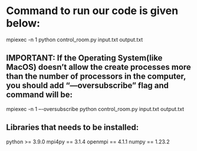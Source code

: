 # Command to run our code is given below: 
mpiexec -n 1 python control_room.py input.txt output.txt

## IMPORTANT: If the Operating System(like MacOS) doesn’t allow the create processes more than the number of processors in the computer, you should add “—oversubscribe” flag and command will be:
mpiexec -n 1 –-oversubscribe python control_room.py input.txt output.txt


## Libraries that needs to be installed:
python >= 3.9.0
mpi4py == 3.1.4
openmpi == 4.1.1
numpy == 1.23.2

